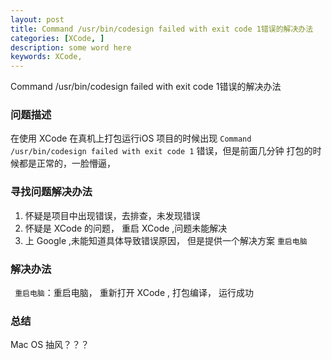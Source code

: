 ```yaml
---
layout: post
title: Command /usr/bin/codesign failed with exit code 1错误的解决办法
categories: [XCode, ]
description: some word here
keywords: XCode, 
---
```


Command /usr/bin/codesign failed with exit code 1错误的解决办法

### 问题描述

在使用 XCode 在真机上打包运行iOS 项目的时候出现 `Command /usr/bin/codesign failed with exit code 1` 错误，但是前面几分钟 打包的时候都是正常的，一脸懵逼，

### 寻找问题解决办法

1. 怀疑是项目中出现错误，去排查，未发现错误
2. 怀疑是 XCode 的问题， 重启 XCode ,问题未能解决
3. 上  Google ,未能知道具体导致错误原因， 但是提供一个解决方案 `重启电脑`

### 解决办法
` 重启电脑`：重启电脑， 重新打开 XCode , 打包编译， 运行成功

### 总结

Mac OS 抽风？？？

